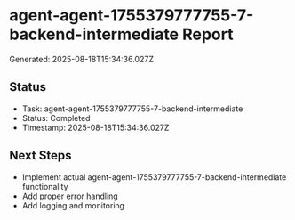 # agent-agent-1755379777755-7-backend-intermediate Report

Generated: 2025-08-18T15:34:36.027Z

## Status
- Task: agent-agent-1755379777755-7-backend-intermediate
- Status: Completed
- Timestamp: 2025-08-18T15:34:36.027Z

## Next Steps
- Implement actual agent-agent-1755379777755-7-backend-intermediate functionality
- Add proper error handling
- Add logging and monitoring
